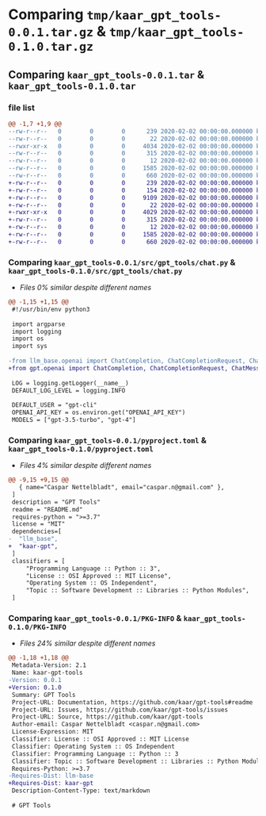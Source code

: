 # Comparing `tmp/kaar_gpt_tools-0.0.1.tar.gz` & `tmp/kaar_gpt_tools-0.1.0.tar.gz`

## Comparing `kaar_gpt_tools-0.0.1.tar` & `kaar_gpt_tools-0.1.0.tar`

### file list

```diff
@@ -1,7 +1,9 @@
--rw-r--r--   0        0        0      239 2020-02-02 00:00:00.000000 kaar_gpt_tools-0.0.1/Makefile
--rw-r--r--   0        0        0       22 2020-02-02 00:00:00.000000 kaar_gpt_tools-0.0.1/src/gpt_tools/__init__.py
--rwxr-xr-x   0        0        0     4034 2020-02-02 00:00:00.000000 kaar_gpt_tools-0.0.1/src/gpt_tools/chat.py
--rw-r--r--   0        0        0      315 2020-02-02 00:00:00.000000 kaar_gpt_tools-0.0.1/.gitignore
--rw-r--r--   0        0        0       12 2020-02-02 00:00:00.000000 kaar_gpt_tools-0.0.1/README.md
--rw-r--r--   0        0        0     1585 2020-02-02 00:00:00.000000 kaar_gpt_tools-0.0.1/pyproject.toml
--rw-r--r--   0        0        0      660 2020-02-02 00:00:00.000000 kaar_gpt_tools-0.0.1/PKG-INFO
+-rw-r--r--   0        0        0      239 2020-02-02 00:00:00.000000 kaar_gpt_tools-0.1.0/Makefile
+-rw-r--r--   0        0        0      154 2020-02-02 00:00:00.000000 kaar_gpt_tools-0.1.0/Pipfile
+-rw-r--r--   0        0        0     9109 2020-02-02 00:00:00.000000 kaar_gpt_tools-0.1.0/Pipfile.lock
+-rw-r--r--   0        0        0       22 2020-02-02 00:00:00.000000 kaar_gpt_tools-0.1.0/src/gpt_tools/__init__.py
+-rwxr-xr-x   0        0        0     4029 2020-02-02 00:00:00.000000 kaar_gpt_tools-0.1.0/src/gpt_tools/chat.py
+-rw-r--r--   0        0        0      315 2020-02-02 00:00:00.000000 kaar_gpt_tools-0.1.0/.gitignore
+-rw-r--r--   0        0        0       12 2020-02-02 00:00:00.000000 kaar_gpt_tools-0.1.0/README.md
+-rw-r--r--   0        0        0     1585 2020-02-02 00:00:00.000000 kaar_gpt_tools-0.1.0/pyproject.toml
+-rw-r--r--   0        0        0      660 2020-02-02 00:00:00.000000 kaar_gpt_tools-0.1.0/PKG-INFO
```

### Comparing `kaar_gpt_tools-0.0.1/src/gpt_tools/chat.py` & `kaar_gpt_tools-0.1.0/src/gpt_tools/chat.py`

 * *Files 0% similar despite different names*

```diff
@@ -1,15 +1,15 @@
 #!/usr/bin/env python3
 
 import argparse
 import logging
 import os
 import sys
 
-from llm_base.openai import ChatCompletion, ChatCompletionRequest, ChatMessage
+from gpt.openai import ChatCompletion, ChatCompletionRequest, ChatMessage
 
 LOG = logging.getLogger(__name__)
 DEFAULT_LOG_LEVEL = logging.INFO
 
 DEFAULT_USER = "gpt-cli"
 OPENAI_API_KEY = os.environ.get("OPENAI_API_KEY")
 MODELS = ["gpt-3.5-turbo", "gpt-4"]
```

### Comparing `kaar_gpt_tools-0.0.1/pyproject.toml` & `kaar_gpt_tools-0.1.0/pyproject.toml`

 * *Files 4% similar despite different names*

```diff
@@ -9,15 +9,15 @@
   { name="Caspar Nettelbladt", email="caspar.n@gmail.com" },
 ]
 description = "GPT Tools"
 readme = "README.md"
 requires-python = ">=3.7"
 license = "MIT"
 dependencies=[
-  "llm_base",
+  "kaar-gpt",
 ]
 classifiers = [
     "Programming Language :: Python :: 3",
     "License :: OSI Approved :: MIT License",
     "Operating System :: OS Independent",
     "Topic :: Software Development :: Libraries :: Python Modules",
 ]
```

### Comparing `kaar_gpt_tools-0.0.1/PKG-INFO` & `kaar_gpt_tools-0.1.0/PKG-INFO`

 * *Files 24% similar despite different names*

```diff
@@ -1,18 +1,18 @@
 Metadata-Version: 2.1
 Name: kaar-gpt-tools
-Version: 0.0.1
+Version: 0.1.0
 Summary: GPT Tools
 Project-URL: Documentation, https://github.com/kaar/gpt-tools#readme
 Project-URL: Issues, https://github.com/kaar/gpt-tools/issues
 Project-URL: Source, https://github.com/kaar/gpt-tools
 Author-email: Caspar Nettelbladt <caspar.n@gmail.com>
 License-Expression: MIT
 Classifier: License :: OSI Approved :: MIT License
 Classifier: Operating System :: OS Independent
 Classifier: Programming Language :: Python :: 3
 Classifier: Topic :: Software Development :: Libraries :: Python Modules
 Requires-Python: >=3.7
-Requires-Dist: llm-base
+Requires-Dist: kaar-gpt
 Description-Content-Type: text/markdown
 
 # GPT Tools
```

